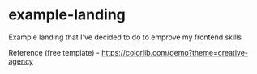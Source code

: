# example-landing
Example landing that I've decided to do to emprove my frontend skills

Reference (free template) - https://colorlib.com/demo?theme=creative-agency
